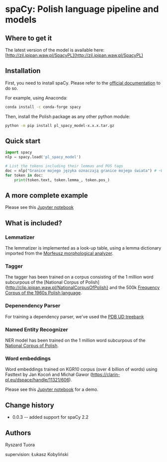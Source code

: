 # spaCy: Polish language pipeline and models

## Where to get it
The latest version of the model is available here: [http://zil.ipipan.waw.pl/SpacyPL](http://zil.ipipan.waw.pl/SpacyPL)

## Installation
First, you need to install spaCy. Please refer to the [official documentation](https://spacy.io/usage) to do so.

For example, using Anaconda:

```bash
conda install -c conda-forge spacy
```

Then, install the Polish package as any other python module: 

```bash
python -m pip install pl_spacy_model-x.x.x.tar.gz
```

## Quick start

```python
import spacy
nlp = spacy.load('pl_spacy_model')

# List the tokens including their lemmas and POS tags
doc = nlp("Granice mojego języka oznaczają granice mojego świata") # ~Wittgenstein
for token in doc:
    print(token.text, token.lemma_, token.pos_)
```

## A more complete example
Please see this [Jupyter notebook](https://nbviewer.jupyter.org/github/ipipan/spacy-pl/blob/master/spaCy-PL-demo.ipynb)

## What is included?

### Lemmatizer
The lemmatizer is implemented as a look-up table, using a lemma dictionary imported from the [Morfeusz morphological analyzer](http://morfeusz.sgjp.pl/).

### Tagger
The tagger has been trained on a corpus consisting of the 1 million word subcurpous of the [National Corpus of Polish](http://clip.ipipan.waw.pl/NationalCorpusOfPolish} and the 500k [Frequency Corpus of the 1960s Polish language](http://clip.ipipan.waw.pl/PL196x).

### Depenendency Parser
For training a dependency parser, we've used the [PDB UD treebank](https://universaldependencies.org/treebanks/pl_pdb/index.html)

### Named Entity Recognizer
NER model has been trained on the 1 million word subcurpous of the [National Corpus of Polish](http://clip.ipipan.waw.pl/NationalCorpusOfPolish). 

### Word embeddings
Word embeddings trained on KGR10 corpus (over 4 billion of words) using Fasttext by Jan Kocoń and Michał Gawor (https://clarin-pl.eu/dspace/handle/11321/606).

Please see this [Jupyter notebook](https://nbviewer.jupyter.org/github/ipipan/spacy-pl/blob/master/spaCy-PL-embeddings.ipynb) for a demo.

## Change history
 * 0.0.3 -- added support for spaCy 2.2

## Authors
Ryszard Tuora

supervision: Łukasz Kobyliński
